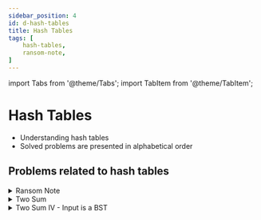 ```yaml
---
sidebar_position: 4 
id: d-hash-tables
title: Hash Tables
tags: [
    hash-tables,
    ransom-note,
]
---
```


import Tabs from '@theme/Tabs';
import TabItem from '@theme/TabItem';

# Hash Tables

- Understanding hash tables 
- Solved problems are presented in alphabetical order

## Problems related to hash tables

<details> 
<summary> Ransom Note </summary> 

### [↗ See LeetCode Problem #383](https://leetcode.com/problems/ransom-note/)

<Tabs>
<TabItem value="java" label="Java">

```java showLineNumbers
import java.util.Map;
import java.util.HashMap;

public class Solution {
    static boolean canConstruct(String ransomNote, String magazine) {
        Map<Character, Integer> characterMap = new HashMap<>();

        for (int i = 0; i < magazine.length(); i++) {
            int characterCount = characterMap.getOrDefault(
                    magazine.charAt(i), 0);
            characterMap.put(magazine.charAt(i), characterCount + 1);
        }

        for (int i = 0; i < ransomNote.length(); i++) {

            int characterCount = characterMap.getOrDefault(
                    ransomNote.charAt(i), 0);

            if (characterCount == 0) {
                return false;
            }

            characterMap.put(ransomNote.charAt(i), characterCount - 1);
        }
        return true;
    }

    public static void main(String[] args) {
        // Example 1:
        String ransomNote1 = "a";
        String magazine1 = "b";
        //  O/P: false

        // Example 2:
        String ransomNote2 = "aa";
        String magazine2 = "ab";
        //  O/P: false

        // Example 3:
        String ransomNote3 = "aa";
        String magazine3 = "aab";
        //  O/P: true

        System.out.println(canConstruct(ransomNote1, magazine1));
        System.out.println(canConstruct(ransomNote2, magazine2));
        System.out.println(canConstruct(ransomNote3, magazine3));
    }
}
```

</TabItem>
</Tabs>

</details>

<details> 
<summary> Two Sum </summary>

### [↗ Two Sum](./a-arrays.md)

</details>

<details> 
<summary> Two Sum IV - Input is a BST </summary> 

### [↗ Two Sum IV - Input is a BST](../data-structures/i-binary-search-trees.md)

</details>
